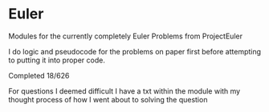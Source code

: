 # Euler
Modules for the currently completely Euler Problems from ProjectEuler

I do logic and pseudocode for the problems on paper first before attempting to putting it into proper code.

Completed 18/626

For questions I deemed difficult I have a txt within the module with my thought process of how I went about to solving
the question
